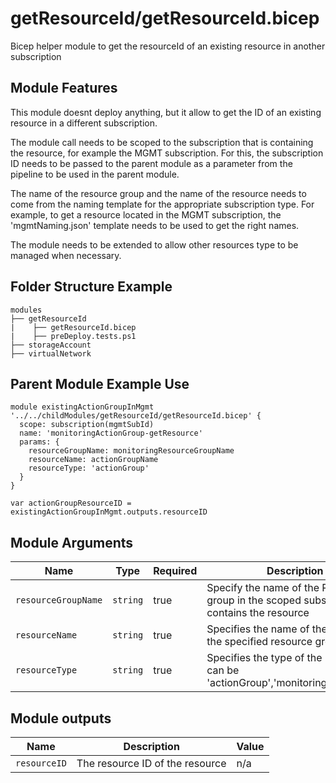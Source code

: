 # getResourceId/getResourceId.bicep
Bicep helper module to get the resourceId of an existing resource in another subscription

## Module Features
This module doesnt deploy anything, but it allow to get the ID of an existing resource in a different subscription.

The module call needs to be scoped to the subscription that is containing the resource, for example the MGMT subscription.
For this, the subscription ID needs to be passed to the parent module as a parameter from the pipeline to be used in the parent module.

The name of the resource group and the name of the resource needs to come from the naming template for the appropriate subscription type.
For example, to get a resource located in the MGMT subscription, the 'mgmtNaming.json' template needs to be used to get the right names.

The module needs to be extended to allow other resources type to be managed when necessary.

## Folder Structure Example
```hcl
modules
├── getResourceId
|    ├── getResourceId.bicep
|    ├── preDeploy.tests.ps1
├── storageAccount
├── virtualNetwork
```

## Parent Module Example Use
```hcl
module existingActionGroupInMgmt '../../childModules/getResourceId/getResourceId.bicep' {
  scope: subscription(mgmtSubId)
  name: 'monitoringActionGroup-getResource'
  params: {
    resourceGroupName: monitoringResourceGroupName
    resourceName: actionGroupName
    resourceType: 'actionGroup'
  }
}

var actionGroupResourceID = existingActionGroupInMgmt.outputs.resourceID
```

## Module Arguments

| Name | Type | Required | Description |
| --- | --- | --- | --- |
| `resourceGroupName` | `string` | true | Specify the name of the Resource group in the scoped subscription that contains the resource |
| `resourceName` | `string` | true | Specifies the name of the resource in the specified resource group |
| `resourceType` | `string` | true | Specifies the type of the resource. can be 'actionGroup','monitoringWorkspace' |

## Module outputs
| Name | Description | Value
| --- | --- | --- |
| `resourceID` | The resource ID of the resource | n/a |

